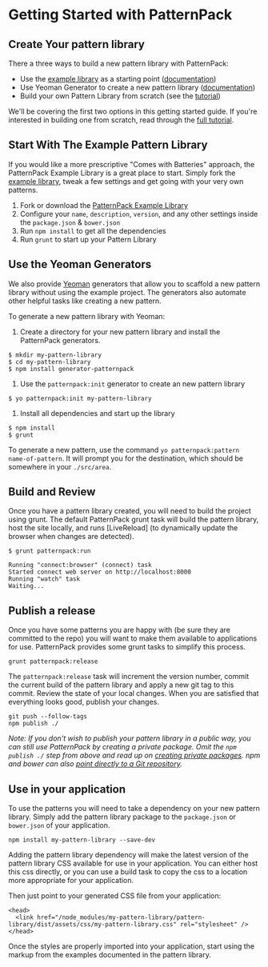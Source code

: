 # Getting Started with PatternPack

## Create Your pattern library
There a three ways to build a new pattern library with PatternPack:

- Use the [example library](https://github.com/patternpack/patternpack-example-library) as a starting point ([documentation](https://github.com/patternpack/patternpack/blob/master/docs/getting-started.md#start-with-the-example-pattern-library))
- Use Yeoman Generator to create a new pattern library ([documentation](https://github.com/patternpack/patternpack/blob/master/docs/getting-started.md#use-the-yeoman-generators))
- Build your own Pattern Library from scratch (see the [tutorial](https://github.com/patternpack/patternpack/blob/master/docs/tutorial.md))

We'll be covering the first two options in this getting started guide. If you're interested in building one from scratch, read through the [full tutorial](https://github.com/patternpack/patternpack/blob/master/docs/tutorial.md).

## Start With The Example Pattern Library
If you would like a more prescriptive "Comes with Batteries" approach, the PatternPack Example Library is a great place to start. Simply fork the [example library](https://github.com/patternpack/patternpack-example-library), tweak a few settings and get going with your very own patterns.

1. Fork or download the [PatternPack Example Library](https://github.com/patternpack/patternpack-example-library)
1. Configure your `name`, `description`, `version`, and any other settings inside the `package.json` & `bower.json`
1. Run `npm install` to get all the dependencies
1. Run `grunt` to start up your Pattern Library

## Use the Yeoman Generators
We also provide [Yeoman](http://yeoman.io/) generators that allow you to scaffold a new pattern library without using the example project. The generators also automate other helpful tasks like creating a new pattern.

To generate a new pattern library with Yeoman:

1. Create a directory for your new pattern library and install the PatternPack generators.
```shell
$ mkdir my-pattern-library
$ cd my-pattern-library
$ npm install generator-patternpack
```
1. Use the ```patternpack:init``` generator to create an new pattern library
```shell
$ yo patternpack:init my-pattern-library
```
1. Install all dependencies and start up the library
```shell
$ npm install
$ grunt
```

To generate a new pattern, use the command `yo patternpack:pattern name-of-pattern`. It will prompt you for the destination, which should be somewhere in your `./src/area`.

## Build and Review
Once you have a pattern library created, you will need to build the project using grunt. The default PatternPack grunt task will build the pattern library, host the site locally, and runs [LiveReload] (to dynamically update the browser when changes are detected).

```shell
$ grunt patternpack:run
```
```shell
Running "connect:browser" (connect) task
Started connect web server on http://localhost:8000
Running "watch" task
Waiting...
```

## Publish a release
Once you have some patterns you are happy with (be sure they are committed to the repo) you will want to make them available to applications for use. PatternPack provides some grunt tasks to simplify this process.
```
grunt patternpack:release
```

The `patternpack:release` task will increment the version number, commit the current build of the pattern library and apply a new git tag to this commit. Review the state of your local changes. When you are satisfied that everything looks good, publish your changes.

```
git push --follow-tags
npm publish ./
```

*Note: If you don't wish to publish your pattern library in a public way, you can still use PatternPack by creating a private package. Omit the ```npm publish ./``` step from above and read up on [creating private packages](https://github.com/patternpack/patternpack/blob/master/docs/private.md). npm and bower can also [point directly to a Git repository](https://docs.npmjs.com/files/package.json#dependencies).*

## Use in your application
To use the patterns you will need to take a dependency on your new pattern library. Simply add the pattern library package to the `package.json` or `bower.json` of your application.

```
npm install my-pattern-library --save-dev
```

Adding the pattern library dependency will make the latest version of the pattern library CSS available for use in your application. You can either host this css directly, or you can use a build task to copy the css to a location more appropriate for your application.

Then just point to your generated CSS file from your application:

```
<head>
  <link href="/node_modules/my-pattern-library/pattern-library/dist/assets/css/my-pattern-library.css" rel="stylesheet" />
</head>
```

Once the styles are properly imported into your application, start using the markup from the examples documented in the pattern library.
